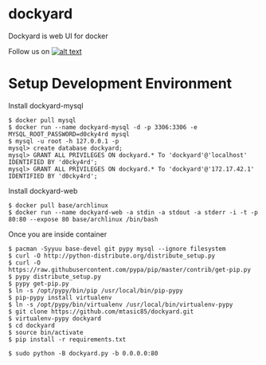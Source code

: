 dockyard
========

Dockyard is web UI for docker

Follow us on [![alt text][1.2]][1]

Setup Development Environment
=============================

Install dockyard-mysql
```
$ docker pull mysql
$ docker run --name dockyard-mysql -d -p 3306:3306 -e MYSQL_ROOT_PASSWORD=d0cky4rd mysql
$ mysql -u root -h 127.0.0.1 -p
mysql> create database dockyard;
mysql> GRANT ALL PRIVILEGES ON dockyard.* To 'dockyard'@'localhost' IDENTIFIED BY 'd0cky4rd';
mysql> GRANT ALL PRIVILEGES ON dockyard.* To 'dockyard'@'172.17.42.1' IDENTIFIED BY 'd0cky4rd';
```

Install dockyard-web
```
$ docker pull base/archlinux
$ docker run --name dockyard-web -a stdin -a stdout -a stderr -i -t -p 80:80 --expose 80 base/archlinux /bin/bash
```

Once you are inside container
```
$ pacman -Syyuu base-devel git pypy mysql --ignore filesystem
$ curl -O http://python-distribute.org/distribute_setup.py
$ curl -O https://raw.githubusercontent.com/pypa/pip/master/contrib/get-pip.py
$ pypy distribute_setup.py
$ pypy get-pip.py
$ ln -s /opt/pypy/bin/pip /usr/local/bin/pip-pypy
$ pip-pypy install virtualenv
$ ln -s /opt/pypy/bin/virtualenv /usr/local/bin/virtualenv-pypy
$ git clone https://github.com/mtasic85/dockyard.git
$ virtualenv-pypy dockyard
$ cd dockyard
$ source bin/activate
$ pip install -r requirements.txt
```

```
$ sudo python -B dockyard.py -b 0.0.0.0:80
```

[1.2]: http://i.imgur.com/wWzX9uB.png (getdockyard)
[1]: http://www.twitter.com/getdockyard
